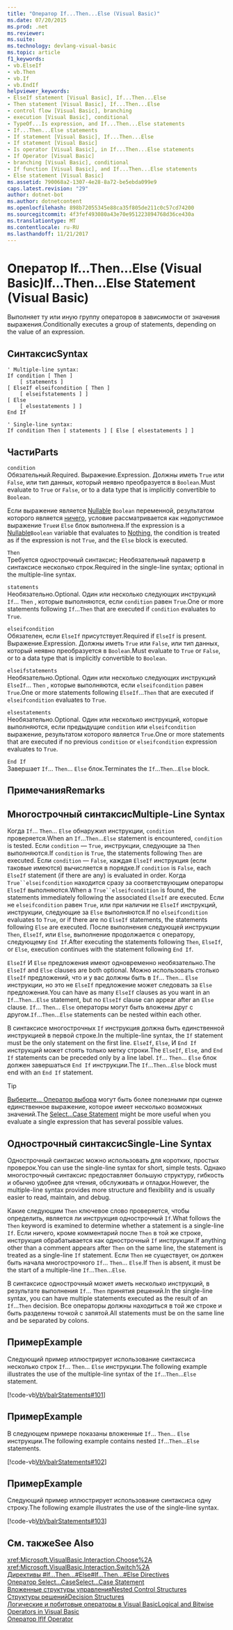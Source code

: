 ```yaml
---
title: "Оператор If...Then...Else (Visual Basic)"
ms.date: 07/20/2015
ms.prod: .net
ms.reviewer: 
ms.suite: 
ms.technology: devlang-visual-basic
ms.topic: article
f1_keywords:
- vb.ElseIf
- vb.Then
- vb.If
- vb.EndIf
helpviewer_keywords:
- ElseIf statement [Visual Basic], If...Then...Else
- Then statement [Visual Basic], If...Then...Else
- control flow [Visual Basic], branching
- execution [Visual Basic], conditional
- TypeOf...Is expression, and If...Then...Else statements
- If...Then...Else statements
- If statement [Visual Basic], If...Then...Else
- If statement [Visual Basic]
- Is operator [Visual Basic], in If...Then...Else statements
- If Operator [Visual Basic]
- branching [Visual Basic], conditional
- If function [Visual Basic], and If...Then...Else statements
- Else statement [Visual Basic]
ms.assetid: 790068a2-1307-4e28-8a72-be5ebda099e9
caps.latest.revision: "29"
author: dotnet-bot
ms.author: dotnetcontent
ms.openlocfilehash: 898b72055345e88ca35f805de211c0c57cd74200
ms.sourcegitcommit: 4f3fef493080a43e70e951223894768d36ce430a
ms.translationtype: MT
ms.contentlocale: ru-RU
ms.lasthandoff: 11/21/2017
---
```

# <a name="ifthenelse-statement-visual-basic"></a><span data-ttu-id="7e436-102">Оператор If...Then...Else (Visual Basic)</span><span class="sxs-lookup"><span data-stu-id="7e436-102">If...Then...Else Statement (Visual Basic)</span></span>
<span data-ttu-id="7e436-103">Выполняет ту или иную группу операторов в зависимости от значения выражения.</span><span class="sxs-lookup"><span data-stu-id="7e436-103">Conditionally executes a group of statements, depending on the value of an expression.</span></span>  
  
## <a name="syntax"></a><span data-ttu-id="7e436-104">Синтаксис</span><span class="sxs-lookup"><span data-stu-id="7e436-104">Syntax</span></span>  
  
```  
' Multiple-line syntax:  
If condition [ Then ]  
    [ statements ]  
[ ElseIf elseifcondition [ Then ]  
    [ elseifstatements ] ]  
[ Else  
    [ elsestatements ] ]  
End If  
  
' Single-line syntax:  
If condition Then [ statements ] [ Else [ elsestatements ] ]  
```  
  
## <a name="parts"></a><span data-ttu-id="7e436-105">Части</span><span class="sxs-lookup"><span data-stu-id="7e436-105">Parts</span></span>  
 `condition`  
 <span data-ttu-id="7e436-106">Обязательный.</span><span class="sxs-lookup"><span data-stu-id="7e436-106">Required.</span></span> <span data-ttu-id="7e436-107">Выражение.</span><span class="sxs-lookup"><span data-stu-id="7e436-107">Expression.</span></span> <span data-ttu-id="7e436-108">Должны иметь `True` или `False`, или тип данных, который неявно преобразуется в `Boolean`.</span><span class="sxs-lookup"><span data-stu-id="7e436-108">Must evaluate to `True` or `False`, or to a data type that is implicitly convertible to `Boolean`.</span></span>  
  
 <span data-ttu-id="7e436-109">Если выражение является [Nullable](../../../visual-basic/programming-guide/language-features/data-types/nullable-value-types.md) `Boolean` переменной, результатом которого является [ничего](../../../visual-basic/language-reference/nothing.md), условие рассматривается как недопустимое выражение `True`и `Else` блок выполнена.</span><span class="sxs-lookup"><span data-stu-id="7e436-109">If the expression is a [Nullable](../../../visual-basic/programming-guide/language-features/data-types/nullable-value-types.md)`Boolean` variable that evaluates to [Nothing](../../../visual-basic/language-reference/nothing.md), the condition is treated as if the expression is not `True`, and the `Else` block is executed.</span></span>  
  
 `Then`  
 <span data-ttu-id="7e436-110">Требуется однострочный синтаксис; Необязательный параметр в синтаксисе несколько строк.</span><span class="sxs-lookup"><span data-stu-id="7e436-110">Required in the single-line syntax; optional in the multiple-line syntax.</span></span>  
  
 `statements`  
 <span data-ttu-id="7e436-111">Необязательно.</span><span class="sxs-lookup"><span data-stu-id="7e436-111">Optional.</span></span> <span data-ttu-id="7e436-112">Один или несколько следующих инструкций `If`... `Then` , которые выполняются, если `condition` равен `True`.</span><span class="sxs-lookup"><span data-stu-id="7e436-112">One or more statements following `If`...`Then` that are executed if `condition` evaluates to `True`.</span></span>  
  
 `elseifcondition`  
 <span data-ttu-id="7e436-113">Обязателен, если `ElseIf` присутствует.</span><span class="sxs-lookup"><span data-stu-id="7e436-113">Required if `ElseIf` is present.</span></span> <span data-ttu-id="7e436-114">Выражение.</span><span class="sxs-lookup"><span data-stu-id="7e436-114">Expression.</span></span> <span data-ttu-id="7e436-115">Должны иметь `True` или `False`, или тип данных, который неявно преобразуется в `Boolean`.</span><span class="sxs-lookup"><span data-stu-id="7e436-115">Must evaluate to `True` or `False`, or to a data type that is implicitly convertible to `Boolean`.</span></span>  
  
 `elseifstatements`  
 <span data-ttu-id="7e436-116">Необязательно.</span><span class="sxs-lookup"><span data-stu-id="7e436-116">Optional.</span></span> <span data-ttu-id="7e436-117">Один или несколько следующих инструкций `ElseIf`... `Then` , которые выполняются, если `elseifcondition` равен `True`.</span><span class="sxs-lookup"><span data-stu-id="7e436-117">One or more statements following `ElseIf`...`Then` that are executed if `elseifcondition` evaluates to `True`.</span></span>  
  
 `elsestatements`  
 <span data-ttu-id="7e436-118">Необязательно.</span><span class="sxs-lookup"><span data-stu-id="7e436-118">Optional.</span></span> <span data-ttu-id="7e436-119">Один или несколько инструкций, которые выполняются, если предыдущие `condition` или `elseifcondition` выражение, результатом которого является `True`.</span><span class="sxs-lookup"><span data-stu-id="7e436-119">One or more statements that are executed if no previous `condition` or `elseifcondition` expression evaluates to `True`.</span></span>  
  
 `End If`  
 <span data-ttu-id="7e436-120">Завершает `If`... `Then`... `Else` блок.</span><span class="sxs-lookup"><span data-stu-id="7e436-120">Terminates the `If`...`Then`...`Else` block.</span></span>  
  
## <a name="remarks"></a><span data-ttu-id="7e436-121">Примечания</span><span class="sxs-lookup"><span data-stu-id="7e436-121">Remarks</span></span>  
  
## <a name="multiple-line-syntax"></a><span data-ttu-id="7e436-122">Многострочный синтаксис</span><span class="sxs-lookup"><span data-stu-id="7e436-122">Multiple-Line Syntax</span></span>  
 <span data-ttu-id="7e436-123">Когда `If`... `Then`... `Else` обнаружил инструкции, `condition` проверяется.</span><span class="sxs-lookup"><span data-stu-id="7e436-123">When an `If`...`Then`...`Else` statement is encountered, `condition` is tested.</span></span> <span data-ttu-id="7e436-124">Если `condition` — `True`, инструкции, следующие за `Then` выполняются.</span><span class="sxs-lookup"><span data-stu-id="7e436-124">If `condition` is `True`, the statements following `Then` are executed.</span></span> <span data-ttu-id="7e436-125">Если `condition` — `False`, каждая `ElseIf` инструкция (если таковые имеются) вычисляется в порядке.</span><span class="sxs-lookup"><span data-stu-id="7e436-125">If `condition` is `False`, each `ElseIf` statement (if there are any) is evaluated in order.</span></span> <span data-ttu-id="7e436-126">Когда `True``elseifcondition` находится сразу за соответствующим операторы `ElseIf` выполняются.</span><span class="sxs-lookup"><span data-stu-id="7e436-126">When a `True``elseifcondition` is found, the statements immediately following the associated `ElseIf` are executed.</span></span> <span data-ttu-id="7e436-127">Если не `elseifcondition` равен `True`, или при наличии не `ElseIf` инструкций, инструкции, следующие за `Else` выполняются.</span><span class="sxs-lookup"><span data-stu-id="7e436-127">If no `elseifcondition` evaluates to `True`, or if there are no `ElseIf` statements, the statements following `Else` are executed.</span></span> <span data-ttu-id="7e436-128">После выполнения следующей инструкции `Then`, `ElseIf`, или `Else`, выполнение продолжается с оператору, следующему `End If`.</span><span class="sxs-lookup"><span data-stu-id="7e436-128">After executing the statements following `Then`, `ElseIf`, or `Else`, execution continues with the statement following `End If`.</span></span>  
  
 <span data-ttu-id="7e436-129">`ElseIf` И `Else` предложения имеют одновременно необязательно.</span><span class="sxs-lookup"><span data-stu-id="7e436-129">The `ElseIf` and `Else` clauses are both optional.</span></span> <span data-ttu-id="7e436-130">Можно использовать столько `ElseIf` предложений, что и у вас должны быть в `If`... `Then`... `Else` инструкции, но это не `ElseIf` предложение может следовать за `Else` предложения.</span><span class="sxs-lookup"><span data-stu-id="7e436-130">You can have as many `ElseIf` clauses as you want in an `If`...`Then`...`Else` statement, but no `ElseIf` clause can appear after an `Else` clause.</span></span> <span data-ttu-id="7e436-131">`If`... `Then`... `Else` операторы могут быть вложены друг с другом.</span><span class="sxs-lookup"><span data-stu-id="7e436-131">`If`...`Then`...`Else` statements can be nested within each other.</span></span>  
  
 <span data-ttu-id="7e436-132">В синтаксисе многострочных `If` инструкция должна быть единственной инструкцией в первой строке.</span><span class="sxs-lookup"><span data-stu-id="7e436-132">In the multiple-line syntax, the `If` statement must be the only statement on the first line.</span></span> <span data-ttu-id="7e436-133">`ElseIf`, `Else`, И `End If` инструкций может стоять только метку строки.</span><span class="sxs-lookup"><span data-stu-id="7e436-133">The `ElseIf`, `Else`, and `End If` statements can be preceded only by a line label.</span></span> <span data-ttu-id="7e436-134">`If`... `Then`... `Else` блок должен завершаться `End If` инструкции.</span><span class="sxs-lookup"><span data-stu-id="7e436-134">The `If`...`Then`...`Else` block must end with an `End If` statement.</span></span>  
  
> [!TIP]
>  <span data-ttu-id="7e436-135">[Выберите... Оператор выбора](../../../visual-basic/language-reference/statements/select-case-statement.md) могут быть более полезными при оценке единственное выражение, которое имеет несколько возможных значений.</span><span class="sxs-lookup"><span data-stu-id="7e436-135">The [Select...Case Statement](../../../visual-basic/language-reference/statements/select-case-statement.md) might be more useful when you evaluate a single expression that has several possible values.</span></span>  
  
## <a name="single-line-syntax"></a><span data-ttu-id="7e436-136">Однострочный синтаксис</span><span class="sxs-lookup"><span data-stu-id="7e436-136">Single-Line Syntax</span></span>  
 <span data-ttu-id="7e436-137">Однострочный синтаксис можно использовать для коротких, простых проверок.</span><span class="sxs-lookup"><span data-stu-id="7e436-137">You can use the single-line syntax for short, simple tests.</span></span> <span data-ttu-id="7e436-138">Однако многострочный синтаксис предоставляет большую структуру, гибкость и обычно удобнее для чтения, обслуживать и отладки.</span><span class="sxs-lookup"><span data-stu-id="7e436-138">However, the multiple-line syntax provides more structure and flexibility and is usually easier to read, maintain, and debug.</span></span>  
  
 <span data-ttu-id="7e436-139">Какие следующим `Then` ключевое слово проверяется, чтобы определить, является ли инструкция однострочный `If`.</span><span class="sxs-lookup"><span data-stu-id="7e436-139">What follows the `Then` keyword is examined to determine whether a statement is a single-line `If`.</span></span> <span data-ttu-id="7e436-140">Если ничего, кроме комментарий после `Then` в той же строке, инструкция обрабатывается как однострочный `If` инструкции.</span><span class="sxs-lookup"><span data-stu-id="7e436-140">If anything other than a comment appears after `Then` on the same line, the statement is treated as a single-line `If` statement.</span></span> <span data-ttu-id="7e436-141">Если `Then` не существует, он должен быть начала многострочного `If`... `Then`... `Else`.</span><span class="sxs-lookup"><span data-stu-id="7e436-141">If `Then` is absent, it must be the start of a multiple-line `If`...`Then`...`Else`.</span></span>  
  
 <span data-ttu-id="7e436-142">В синтаксисе однострочный может иметь несколько инструкций, в результате выполнения `If`... `Then` принятия решений.</span><span class="sxs-lookup"><span data-stu-id="7e436-142">In the single-line syntax, you can have multiple statements executed as the result of an `If`...`Then` decision.</span></span> <span data-ttu-id="7e436-143">Все операторы должны находиться в той же строке и быть разделены точкой с запятой.</span><span class="sxs-lookup"><span data-stu-id="7e436-143">All statements must be on the same line and be separated by colons.</span></span>  
  
## <a name="example"></a><span data-ttu-id="7e436-144">Пример</span><span class="sxs-lookup"><span data-stu-id="7e436-144">Example</span></span>  
 <span data-ttu-id="7e436-145">Следующий пример иллюстрирует использование синтаксиса несколько строк `If`... `Then`... `Else` инструкции.</span><span class="sxs-lookup"><span data-stu-id="7e436-145">The following example illustrates the use of the multiple-line syntax of the `If`...`Then`...`Else` statement.</span></span>  
  
 [!code-vb[VbVbalrStatements#101](../../../visual-basic/language-reference/error-messages/codesnippet/VisualBasic/if-then-else-statement_1.vb)]  
  
## <a name="example"></a><span data-ttu-id="7e436-146">Пример</span><span class="sxs-lookup"><span data-stu-id="7e436-146">Example</span></span>  
 <span data-ttu-id="7e436-147">В следующем примере показаны вложенные `If`... `Then`... `Else` инструкции.</span><span class="sxs-lookup"><span data-stu-id="7e436-147">The following example contains nested `If`...`Then`...`Else` statements.</span></span>  
  
 [!code-vb[VbVbalrStatements#102](../../../visual-basic/language-reference/error-messages/codesnippet/VisualBasic/if-then-else-statement_2.vb)]  
  
## <a name="example"></a><span data-ttu-id="7e436-148">Пример</span><span class="sxs-lookup"><span data-stu-id="7e436-148">Example</span></span>  
 <span data-ttu-id="7e436-149">Следующий пример иллюстрирует использование синтаксиса одну строку.</span><span class="sxs-lookup"><span data-stu-id="7e436-149">The following example illustrates the use of the single-line syntax.</span></span>  
  
 [!code-vb[VbVbalrStatements#103](../../../visual-basic/language-reference/error-messages/codesnippet/VisualBasic/if-then-else-statement_3.vb)]  
  
## <a name="see-also"></a><span data-ttu-id="7e436-150">См. также</span><span class="sxs-lookup"><span data-stu-id="7e436-150">See Also</span></span>  
 <xref:Microsoft.VisualBasic.Interaction.Choose%2A>  
 <xref:Microsoft.VisualBasic.Interaction.Switch%2A>  
 [<span data-ttu-id="7e436-151">Директивы #If...Then...#Else</span><span class="sxs-lookup"><span data-stu-id="7e436-151">#If...Then...#Else Directives</span></span>](../../../visual-basic/language-reference/directives/if-then-else-directives.md)  
 [<span data-ttu-id="7e436-152">Оператор Select...Case</span><span class="sxs-lookup"><span data-stu-id="7e436-152">Select...Case Statement</span></span>](../../../visual-basic/language-reference/statements/select-case-statement.md)  
 [<span data-ttu-id="7e436-153">Вложенные структуры управления</span><span class="sxs-lookup"><span data-stu-id="7e436-153">Nested Control Structures</span></span>](../../../visual-basic/programming-guide/language-features/control-flow/nested-control-structures.md)  
 [<span data-ttu-id="7e436-154">Структуры решений</span><span class="sxs-lookup"><span data-stu-id="7e436-154">Decision Structures</span></span>](../../../visual-basic/programming-guide/language-features/control-flow/decision-structures.md)  
 [<span data-ttu-id="7e436-155">Логические и побитовые операторы в Visual Basic</span><span class="sxs-lookup"><span data-stu-id="7e436-155">Logical and Bitwise Operators in Visual Basic</span></span>](../../../visual-basic/programming-guide/language-features/operators-and-expressions/logical-and-bitwise-operators.md)  
 [<span data-ttu-id="7e436-156">Оператор If</span><span class="sxs-lookup"><span data-stu-id="7e436-156">If Operator</span></span>](../../../visual-basic/language-reference/operators/if-operator.md)
